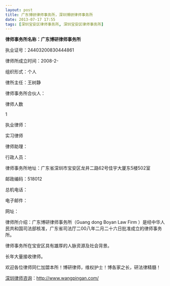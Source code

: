 ```yaml
---
layout: post
title: 广东博研律师事务所，深圳博研律师事务所
date: 2013-07-17 17:55
tags: [深圳宝安区律师事务所, 深圳宝安区律师事务所]
---
```

<strong>律师事务所名称：广东博研律师事务所</strong>

执业证号：24403200830444861

律师所成立时间：2008-2-

组织形式：个人

律所主任：王树静

律师事务所合伙人：

律师人数

1

执业律师：

实习律师

律师助理：

行政人员：

律师事务所地址：广东省深圳市宝安区龙井二路62号佳宇大厦东5楼502室

邮政编码：518012

总机电话：

电子邮件：

网址：

律师所介绍：广东博研律师事务所（Guang dong Boyan Law Firm ）是经中华人民共和国司法部核准，广东省司法厅二00八年二月二十六日批准成立的律师事务所。

律师事务所在宝安区具有雄厚的人脉资源及社会背景。

长年大量接收律师。

欢迎各位律师同仁加盟本所！博研律师，维权护士！博各家之长，研法律精髓！

<a href="http://www.wangpingan.com/">深圳律师咨询</a>：<a href="http://www.wangpingan.com/">http://www.wangpingan.com/</a>

